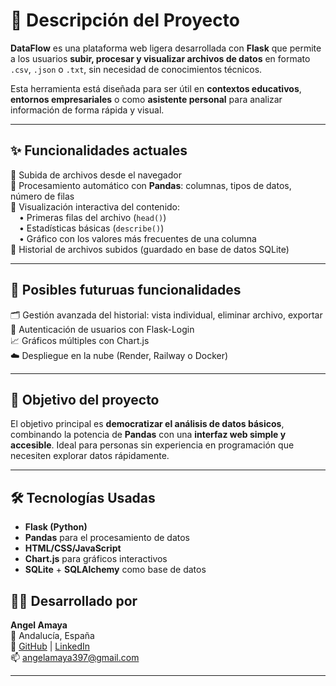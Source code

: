 # 📝 Descripción del Proyecto

**DataFlow** es una plataforma web ligera desarrollada con **Flask** que permite a los usuarios **subir, procesar y visualizar archivos de datos** en formato `.csv`, `.json` o `.txt`, sin necesidad de conocimientos técnicos.

Esta herramienta está diseñada para ser útil en **contextos educativos**, **entornos empresariales** o como **asistente personal** para analizar información de forma rápida y visual.

---

## ✨ Funcionalidades actuales

🔹 Subida de archivos desde el navegador  
🔹 Procesamiento automático con **Pandas**: columnas, tipos de datos, número de filas  
🔹 Visualización interactiva del contenido:  
&emsp;• Primeras filas del archivo (`head()`)  
&emsp;• Estadísticas básicas (`describe()`)  
&emsp;• Gráfico con los valores más frecuentes de una columna  
🔹 Historial de archivos subidos (guardado en base de datos SQLite)

---

## 🚧 Posibles futuruas funcionalidades

🗂️ Gestión avanzada del historial: vista individual, eliminar archivo, exportar  
🔐 Autenticación de usuarios con Flask-Login  
📈 Gráficos múltiples con Chart.js  
☁️ Despliegue en la nube (Render, Railway o Docker)

---

## 🎯 Objetivo del proyecto

El objetivo principal es **democratizar el análisis de datos básicos**, combinando la potencia de **Pandas** con una **interfaz web simple y accesible**. Ideal para personas sin experiencia en programación que necesiten explorar datos rápidamente.

---

## 🛠️ Tecnologías Usadas

- **Flask (Python)**
- **Pandas** para el procesamiento de datos
- **HTML/CSS/JavaScript**
- **Chart.js** para gráficos interactivos
- **SQLite** + **SQLAlchemy** como base de datos


## 👨‍💻 Desarrollado por

**Angel Amaya**  
📍 Andalucía, España  
🔗 [GitHub](https://github.com/Angell397) | [LinkedIn](https://www.linkedin.com/in/angel-amaya-449732310/)  
📫 angelamaya397@gmail.com

---
